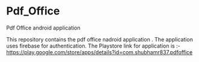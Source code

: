 # Pdf_Office
Pdf Office android application

This repository contains the pdf office nadroid application . 
The application uses firebase for authentication.
The Playstore link for application is :-
https://play.google.com/store/apps/details?id=com.shubhamr837.pdfoffice
